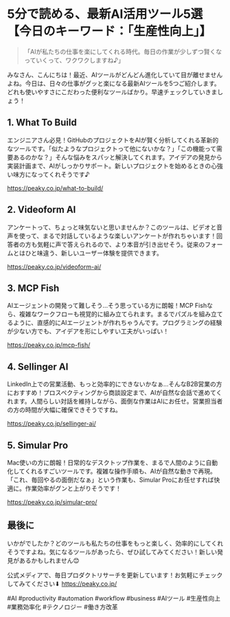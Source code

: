 # 5分で読める、最新AI活用ツール5選 【今日のキーワード：「生産性向上」】

> 「AIが私たちの仕事を楽にしてくれる時代。毎日の作業が少しずつ賢くなっていくって、ワクワクしますね♪」

みなさん、こんにちは！最近、AIツールがどんどん進化していて目が離せませんよね。今日は、日々の仕事がグッと楽になる最新AIツールを5つご紹介します。どれも使いやすさにこだわった便利なツールばかり。早速チェックしていきましょう！

## 1. What To Build
エンジニアさん必見！GitHubのプロジェクトをAIが賢く分析してくれる革新的なツールです。「似たようなプロジェクトって他にないかな？」「この機能って需要あるのかな？」そんな悩みをスパッと解決してくれます。アイデアの発見から実装計画まで、AIがしっかりサポート。新しいプロジェクトを始めるときの心強い味方になってくれそうです♪

https://peaky.co.jp/what-to-build/

## 2. Videoform AI
アンケートって、ちょっと味気ないと思いませんか？このツールは、ビデオと音声を使って、まるで対話しているような楽しいアンケートが作れちゃいます！回答者の方も気軽に声で答えられるので、より本音が引き出せそう。従来のフォームとはひと味違う、新しいユーザー体験を提供できます。

https://peaky.co.jp/videoform-ai/

## 3. MCP Fish
AIエージェントの開発って難しそう...そう思っている方に朗報！MCP Fishなら、複雑なワークフローも視覚的に組み立てられます。まるでパズルを組み立てるように、直感的にAIエージェントが作れちゃうんです。プログラミングの経験が少ない方でも、アイデアを形にしやすい工夫がいっぱい！

https://peaky.co.jp/mcp-fish/

## 4. Sellinger AI
LinkedIn上での営業活動、もっと効率的にできないかなぁ...そんなB2B営業の方におすすめ！プロスペクティングから商談設定まで、AIが自然な会話で進めてくれます。人間らしい対話を維持しながら、面倒な作業はAIにお任せ。営業担当者の方の時間が大幅に確保できそうですね。

https://peaky.co.jp/sellinger-ai/

## 5. Simular Pro
Mac使いの方に朗報！日常的なデスクトップ作業を、まるで人間のように自動化してくれるすごいツールです。複雑な操作手順も、AIが自然な動きで再現。「これ、毎回やるの面倒だなぁ」という作業も、Simular Proにお任せすれば快適に。作業効率がグンと上がりそうです！

https://peaky.co.jp/simular-pro/

## 最後に
いかがでしたか？どのツールも私たちの仕事をもっと楽しく、効率的にしてくれそうですよね。気になるツールがあったら、ぜひ試してみてください！新しい発見があるかもしれません😊

公式メディアで、毎日プロダクトリサーチを更新しています！お気軽にチェックしてみてください⬇︎
https://peaky.co.jp/

#AI #productivity #automation #workflow #business #AIツール #生産性向上 #業務効率化 #テクノロジー #働き方改革